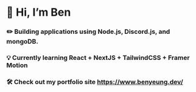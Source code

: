 # 👋 Hi, I’m Ben
### ✏️ Building applications using Node.js, Discord.js, and mongoDB.
### 💡 Currently learning React + NextJS + TailwindCSS + Framer Motion
### 🛠️ Check out my portfolio site https://www.benyeung.dev/
